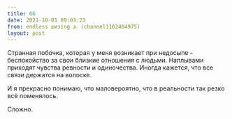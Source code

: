 ```yaml
---
title: 66
date: 2021-10-01 09:03:23
from: endless шизing ⍼ (channel1162404975)
layout: post
---
```


Странная побочка, которая у меня возникает при недосыпе - беспокойство за свои близкие отношения с людьми. Наплывами приходят чувства ревности и одиночества. Иногда кажется, что все связи держатся на волоске.

И я прекрасно понимаю, что маловероятно, что в реальности так резко всё поменялось. 

Сложно.
